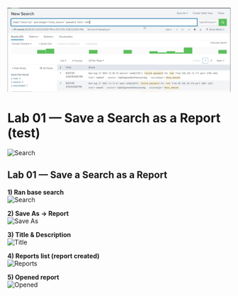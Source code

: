 ![Search executed](media/Search%20executed.png)
# Lab 01 — Save a Search as a Report (test)

![Search](media/lab01_report_01_search.png)
## Lab 01 — Save a Search as a Report

**1) Ran base search**  
![Search](media/lab01_report_01_search.png)

**2) Save As → Report**  
![Save As](media/lab01_report_02_saveas.png)

**3) Title & Description**  
![Title](media/lab01_report_03_title.png)

**4) Reports list (report created)**  
![Reports](media/lab01_report_04_reports-list.png)

**5) Opened report**  
![Opened](media/lab01_report_05_opened.png)
